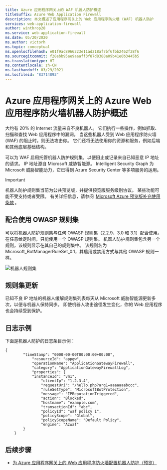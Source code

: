 ```yaml
---
title: Azure 应用程序网关上的 WAF 机器人防护概述
titleSuffix: Azure Web Application Firewall
description: 本文概述了应用程序网关上的 Web 应用程序防火墙 (WAF) 机器人防护
services: web-application-firewall
author: winthrop28
ms.service: web-application-firewall
ms.date: 05/20/2020
ms.author: victorh
ms.topic: conceptual
ms.openlocfilehash: e01f9ac8966223e11ad218af7bf6fbb2462f28f6
ms.sourcegitcommit: f28ebb95ae9aaaff3f87d8388a09b41e0b3445b5
ms.translationtype: HT
ms.contentlocale: zh-CN
ms.lasthandoff: 03/29/2021
ms.locfileid: "83714893"
---
```

# <a name="azure-web-application-firewall-on-azure-application-gateway-bot-protection-overview"></a>Azure 应用程序网关上的 Azure Web 应用程序防火墙机器人防护概述

大约有 20% 的 Internet 流量来自不良机器人。 它们执行一些操作，例如抓取、扫描和查找 Web 应用程序中的漏洞。 当这些机器人受到 Web 应用程序防火墙 (WAF) 的阻止时，则无法攻击你。 它们还将无法使用你的资源和服务，例如后端和其他底层基础结构。

可以为 WAF 启用托管机器人防护规则集，以便阻止或记录来自已知恶意 IP 地址的请求。 IP 地址源自 Microsoft 威胁智能源。 Intelligent Security Graph 为 Microsoft 威胁智能助力，它已得到 Azure Security Center 等多项服务的运用。

> [!IMPORTANT]
> 机器人防护规则集当前为公共预览版，并提供预览版服务级别协议。 某些功能可能不受支持或者受限。 有关详细信息，请参阅  [Microsoft Azure 预览版补充使用条款](https://azure.microsoft.com/support/legal/preview-supplemental-terms/) 。

## <a name="use-with-owasp-rulesets"></a>配合使用 OWASP 规则集

可以将机器人防护规则集与任何 OWASP 规则集（2.2.9、3.0 和 3.1）配合使用。 在任意给定时间，只能使用一个 OWASP 规则集。 机器人防护规则集包含另一个规则，该规则显示在其自己的规则集中。 该规则名为 Microsoft_BotManagerRuleSet_0.1，其启用或禁用方式与其他 OWASP 规则一样。

![机器人规则集](../media/bot-protection-overview/bot-ruleset.png)

## <a name="ruleset-update"></a>规则集更新

已知不良 IP 地址的机器人缓解规则集列表每天从 Microsoft 威胁智能源更新多次，以便与机器人保持同步。 即使机器人攻击途径发生变化，你的 Web 应用程序也会持续受到保护。

## <a name="log-example"></a>日志示例

下面是机器人防护的日志条目示例：

```
{
        "timeStamp": "0000-00-00T00:00:00+00:00",
            "resourceId": "appgw",
            "operationName": "ApplicationGatewayFirewall",
            "category": "ApplicationGatewayFirewallLog",
            "properties": {
            "instanceId": "vm1",
                "clientIp": "1.2.3.4",
                "requestUri": "/hello.php?arg1=aaaaaaabccc",
                "ruleSetType": "MicrosoftBotProtection",
                "message": "IPReputationTriggered",
                "action": "Blocked",
                "hostname": "example.com",
                "transactionId": "abc",
                "policyId": "waf policy 1",
                "policyScope": "Global",
                "policyScopeName": "Default Policy",
                "engine": "Azwaf"
        }
    }
```

## <a name="next-steps"></a>后续步骤

- [为 Azure 应用程序网关上的 Web 应用程序防火墙配置机器人防护（预览）](bot-protection.md)
